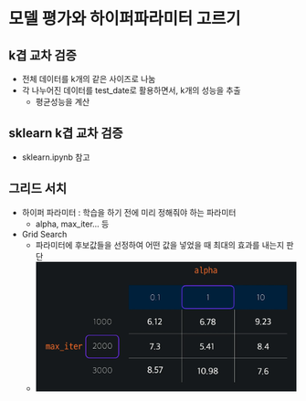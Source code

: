 # 모델 평가와 하이퍼파라미터 고르기

## k겹 교차 검증

- 전체 데이터를 k개의 같은 사이즈로 나눔
- 각 나누어진 데이터를 test_date로 활용하면서, k개의 성능을 추출
  - 평균성능을 계산

## sklearn k겹 교차 검증

- sklearn.ipynb 참고

## 그리드 서치

- 하이퍼 파라미터 : 학습을 하기 전에 미리 정해줘야 하는 파라미터
  - alpha, max_iter... 등
- Grid Search
  - 파라미터에 후보값들을 선정하여 어떤 값을 넣었을 때 최대의 효과를 내는지 판단
  - ![image1](img1.png)

